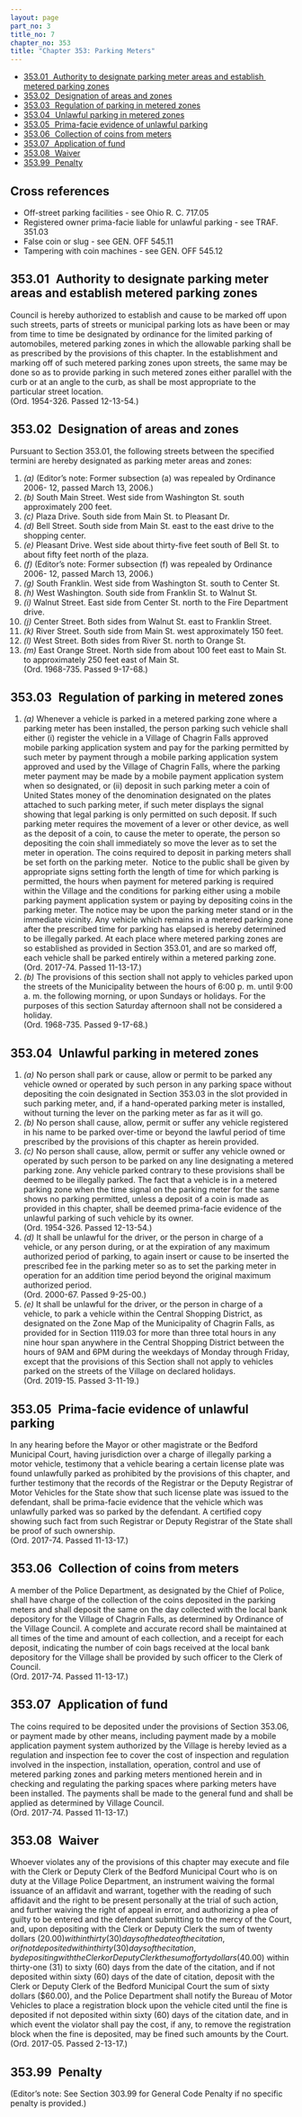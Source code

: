 ```yaml
---
layout: page
part_no: 3
title_no: 7
chapter_no: 353
title: "Chapter 353: Parking Meters"
---
```


* [353.01   Authority to designate parking meter areas and establish  metered parking zones](#35301-authority-to-designate-parking-meter-areas-and-establish-metered-parking-zones)
* [353.02   Designation of areas and zones](#35302-designation-of-areas-and-zones)
* [353.03   Regulation of parking in metered zones](#35303-regulation-of-parking-in-metered-zones)
* [353.04   Unlawful parking in metered zones](#35304-unlawful-parking-in-metered-zones)
* [353.05   Prima-facie evidence of unlawful parking](#35305-prima-facie-evidence-of-unlawful-parking)
* [353.06   Collection of coins from meters](#35306-collection-of-coins-from-meters)
* [353.07   Application of fund](#35307-application-of-fund)
* [353.08   Waiver](#35308-waiver)
* [353.99   Penalty](#35399-penalty)

## Cross references

* Off-street parking facilities - see Ohio R. C. 717.05
* Registered owner prima-facie liable for unlawful parking - see TRAF. 351.03
* False coin or slug - see GEN. OFF 545.11
* Tampering with coin machines - see GEN. OFF 545.12

## 353.01   Authority to designate parking meter areas and establish metered parking zones

Council is hereby authorized to establish and cause to be marked off upon
such streets, parts of streets or municipal parking lots as have been or may
from time to time be designated by ordinance for the limited parking of
automobiles, metered parking zones in which the allowable parking shall be as
prescribed by the provisions of this chapter. In the establishment and marking
off of such metered parking zones upon streets, the same may be done so as to
provide parking in such metered zones either parallel with the curb or at an
angle to the curb, as shall be most appropriate to the particular street
location.  
(Ord. 1954-326. Passed 12-13-54.)

## 353.02   Designation of areas and zones

Pursuant to Section 353.01, the following streets between the specified termini are hereby
designated as parking meter areas and zones:

1. _(a)_ (Editor’s note: Former subsection (a) was repealed by Ordinance 2006-
12, passed March 13, 2006.)
2. _(b)_ South Main Street. West side from Washington St. south approximately
200 feet.
3. _(c)_ Plaza Drive. South side from Main St. to Pleasant Dr.
4. _(d)_ Bell Street. South side from Main St. east to the east drive to the
shopping center.
5. _(e)_ Pleasant Drive. West side about thirty-five feet south of Bell St. to
about fifty feet north of the plaza.
6. _(f)_ (Editor’s note: Former subsection (f) was repealed by Ordinance 2006-
12, passed March 13, 2006.)
7. _(g)_ South Franklin. West side from Washington St. south to Center St.
8. _(h)_ West Washington. South side from Franklin St. to Walnut St.
9. _(i)_ Walnut Street. East side from Center St. north to the Fire Department
drive.
10. _(j)_ Center Street. Both sides from Walnut St. east to Franklin Street. 
11. _(k)_ River Street. South side from Main St. west approximately 150 feet.
12. _(l)_ West Street. Both sides from River St. north to Orange St.
13. _(m)_ East Orange Street. North side from about 100 feet east to Main St.
to approximately 250 feet east of Main St.  
(Ord. 1968-735. Passed 9-17-68.)

## 353.03   Regulation of parking in metered zones

1. _(a)_ Whenever a vehicle is parked in a metered parking zone where a parking
meter has been installed, the person parking such vehicle shall either (i)
register the vehicle in a Village of Chagrin Falls approved mobile parking
application system and pay for the parking permitted by such meter by payment
through a mobile parking application system approved and used by the Village of
Chagrin Falls, where the parking meter payment may be made by a mobile payment
application system when so designated, or (ii) deposit in such parking meter a
coin of United States money of the denomination designated on the plates
attached to such parking meter, if such meter displays the signal showing that
legal parking is only permitted on such deposit. If such parking meter
requires the movement of a lever or other device, as well as the deposit of a
coin, to cause the meter to operate, the person so depositing the coin shall
immediately so move the lever as to set the meter in operation. The coins
required to deposit in parking meters shall be set forth on the parking meter. 
Notice to the public shall be given by appropriate signs setting forth the
length of time for which parking is permitted, the hours when payment for
metered parking is required within the Village and the conditions for parking
either using a mobile parking payment application system or paying by
depositing coins in the parking meter. The notice may be upon the parking
meter stand or in the immediate vicinity. Any vehicle which remains in a
metered parking zone after the prescribed time for parking has elapsed is
hereby determined to be illegally parked. At each place where metered parking
zones are so established as provided in Section 353.01, and are so marked off, each vehicle shall be parked entirely within a
metered parking zone.  
(Ord. 2017-74. Passed 11-13-17.)
2. _(b)_ The provisions of this section shall not apply to vehicles parked upon
the streets of the Municipality between the hours of 6:00 p. m. until 9:00 a.
m. the following morning, or upon Sundays or holidays. For the purposes of this
section Saturday afternoon shall not be considered a holiday.  
(Ord. 1968-735. Passed 9-17-68.)

## 353.04   Unlawful parking in metered zones

1. _(a)_ No person shall park or cause, allow or permit to be parked any
vehicle owned or operated by such person in any parking space without
depositing the coin designated in Section 353.03 in the slot provided in such parking meter, and, if a hand-operated
parking meter is installed, without turning the lever on the parking meter as
far as it will go.
2. _(b)_ No person shall cause, allow, permit or suffer any vehicle registered
in his name to be parked over-time or beyond the lawful period of time
prescribed by the provisions of this chapter as herein provided. 
3. _(c)_ No person shall cause, allow, permit or suffer any vehicle owned or
operated by such person to be parked on any line designating a metered parking
zone. Any vehicle parked contrary to these provisions shall be deemed to be
illegally parked. The fact that a vehicle is in a metered parking zone when the
time signal on the parking meter for the same shows no parking permitted,
unless a deposit of a coin is made as provided in this chapter, shall be deemed
prima-facie evidence of the unlawful parking of such vehicle by its owner.  
(Ord. 1954-326. Passed 12-13-54.)
4. _(d)_ It shall be unlawful for the driver, or the person in charge of a
vehicle, or any person during, or at the expiration of any maximum authorized
period of parking, to again insert or cause to be inserted the prescribed fee
in the parking meter so as to set the parking meter in operation for an
addition time period beyond the original maximum authorized period.  
(Ord. 2000-67. Passed 9-25-00.)
5. _(e)_ It shall be unlawful for the driver, or the person in charge of a
vehicle, to park a vehicle within the Central Shopping District, as designated
on the Zone Map of the Municipality of Chagrin Falls, as provided for in
Section 1119.03 for more than three total hours in any nine hour span anywhere in the
Central Shopping District between the hours of 9AM and 6PM during the weekdays
of Monday through Friday, except that the provisions of this Section shall not
apply to vehicles parked on the streets of the Village on declared holidays.  
(Ord. 2019-15. Passed 3-11-19.)

## 353.05   Prima-facie evidence of unlawful parking

In any hearing before the Mayor or other magistrate or the Bedford Municipal
Court, having jurisdiction over a charge of illegally parking a motor vehicle,
testimony that a vehicle bearing a certain license plate was found unlawfully
parked as prohibited by the provisions of this chapter, and further testimony
that the records of the Registrar or the Deputy Registrar of Motor Vehicles for
the State show that such license plate was issued to the defendant, shall be
prima-facie evidence that the vehicle which was unlawfully parked was so parked
by the defendant. A certified copy showing such fact from such Registrar or
Deputy Registrar of the State shall be proof of such ownership.  
(Ord. 2017-74. Passed 11-13-17.)

## 353.06   Collection of coins from meters

A member of the Police Department, as designated by the Chief of Police,
shall have charge of the collection of the coins deposited in the parking
meters and shall deposit the same on the day collected with the local bank
depository for the Village of Chagrin Falls, as determined by Ordinance of the
Village Council. A complete and accurate record shall be maintained at all
times of the time and amount of each collection, and a receipt for each
deposit, indicating the number of coin bags received at the local bank
depository for the Village shall be provided by such officer to the Clerk of
Council.  
(Ord. 2017-74. Passed 11-13-17.)

## 353.07   Application of fund

The coins required to be deposited under the provisions of Section 353.06, or payment made by other means, including payment made by a mobile
application payment system authorized by the Village is hereby levied as a
regulation and inspection fee to cover the cost of inspection and regulation
involved in the inspection, installation, operation, control and use of metered
parking zones and parking meters mentioned herein and in checking and
regulating the parking spaces where parking meters have been installed. The
payments shall be made to the general fund and shall be applied as determined
by Village Council.  
(Ord. 2017-74. Passed 11-13-17.)

## 353.08   Waiver

Whoever violates any of the provisions of this chapter may execute and file
with the Clerk or Deputy Clerk of the Bedford Municipal Court who is on duty at
the Village Police Department, an instrument waiving the formal issuance of an
affidavit and warrant, together with the reading of such affidavit and the
right to be present personally at the trial of such action, and further waiving
the right of appeal in error, and authorizing a plea of guilty to be entered
and the defendant submitting to the mercy of the Court, and, upon depositing
with the Clerk or Deputy Clerk the sum of twenty dollars ($20.00) within thirty
(30) days of the date of the citation, or if not deposited within thirty (30)
days of the citation, by depositing with the Clerk or Deputy Clerk the sum of
forty dollars ($40.00) within thirty-one (31) to sixty (60) days from the date
of the citation, and if not deposited within sixty (60) days of the date of
citation, deposit with the Clerk or Deputy Clerk of the Bedford Municipal Court
the sum of sixty dollars ($60.00), and the Police Department shall notify the
Bureau of Motor Vehicles to place a registration block upon the vehicle cited
until the fine is deposited if not deposited within sixty (60) days of the
citation date, and in which event the violator shall pay the cost, if any, to
remove the registration block when the fine is deposited, may be fined such
amounts by the Court.  
(Ord. 2017-05. Passed 2-13-17.)

## 353.99   Penalty

(Editor’s note: See Section 303.99 for General Code Penalty if no specific penalty is provided.)
